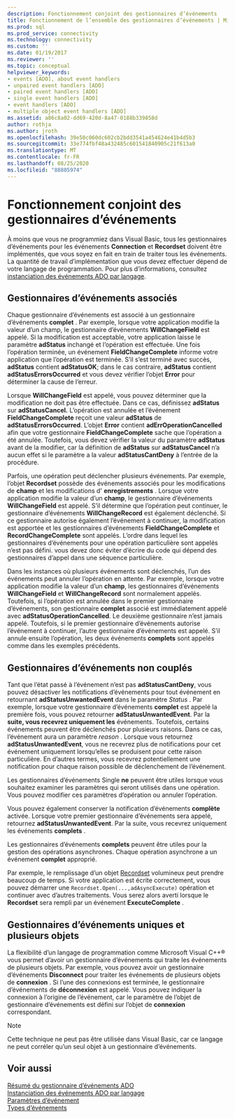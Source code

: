 ```yaml
---
description: Fonctionnement conjoint des gestionnaires d’événements
title: Fonctionnement de l’ensemble des gestionnaires d’événements | Microsoft Docs
ms.prod: sql
ms.prod_service: connectivity
ms.technology: connectivity
ms.custom: ''
ms.date: 01/19/2017
ms.reviewer: ''
ms.topic: conceptual
helpviewer_keywords:
- events [ADO], about event handlers
- unpaired event handlers [ADO]
- paired event handlers [ADO]
- single event handlers [ADO]
- event handlers [ADO]
- multiple object event handlers [ADO]
ms.assetid: a86c8a02-dd69-420d-8a47-0188b339858d
author: rothja
ms.author: jroth
ms.openlocfilehash: 39e50c060dc602cb2bdd3541a454624e41b4d5b3
ms.sourcegitcommit: 33e774fbf48a432485c601541840905c21f613a0
ms.translationtype: MT
ms.contentlocale: fr-FR
ms.lasthandoff: 08/25/2020
ms.locfileid: "88805974"
---
```

# <a name="how-event-handlers-work-together"></a>Fonctionnement conjoint des gestionnaires d’événements
À moins que vous ne programmiez dans Visual Basic, tous les gestionnaires d’événements pour les événements **Connection** et **Recordset** doivent être implémentés, que vous soyez en fait en train de traiter tous les événements. La quantité de travail d’implémentation que vous devez effectuer dépend de votre langage de programmation. Pour plus d’informations, consultez [instanciation des événements ADO par langage](./ado-event-instantiation-by-language.md).  
  
## <a name="paired-event-handlers"></a>Gestionnaires d’événements associés  
 Chaque gestionnaire d’événements est associé à un gestionnaire d’événements **complet** . Par exemple, lorsque votre application modifie la valeur d’un champ, le gestionnaire d’événements **WillChangeField** est appelé. Si la modification est acceptable, votre application laisse le paramètre **adStatus** inchangé et l’opération est effectuée. Une fois l’opération terminée, un événement **FieldChangeComplete** informe votre application que l’opération est terminée. S’il s’est terminé avec succès, **adStatus** contient **adStatusOK**; dans le cas contraire, **adStatus** contient **adStatusErrorsOccurred** et vous devez vérifier l’objet **Error** pour déterminer la cause de l’erreur.  
  
 Lorsque **WillChangeField** est appelé, vous pouvez déterminer que la modification ne doit pas être effectuée. Dans ce cas, définissez **adStatus** sur **adStatusCancel.** L’opération est annulée et l’événement **FieldChangeComplete** reçoit une valeur **adStatus** de **adStatusErrorsOccurred**. L’objet **Error** contient **adErrOperationCancelled** afin que votre gestionnaire **FieldChangeComplete** sache que l’opération a été annulée. Toutefois, vous devez vérifier la valeur du paramètre **adStatus** avant de la modifier, car la définition de **adStatus** sur **adStatusCancel** n’a aucun effet si le paramètre a la valeur **adStatusCantDeny** à l’entrée de la procédure.  
  
 Parfois, une opération peut déclencher plusieurs événements. Par exemple, l’objet **Recordset** possède des événements associés pour les modifications de **champ** et les modifications d' **enregistrements** . Lorsque votre application modifie la valeur d’un **champ**, le gestionnaire d’événements **WillChangeField** est appelé. S’il détermine que l’opération peut continuer, le gestionnaire d’événements **WillChangeRecord** est également déclenché. Si ce gestionnaire autorise également l’événement à continuer, la modification est apportée et les gestionnaires d’événements **FieldChangeComplete** et **RecordChangeComplete** sont appelés. L’ordre dans lequel les gestionnaires d’événements pour une opération particulière sont appelés n’est pas défini. vous devez donc éviter d’écrire du code qui dépend des gestionnaires d’appel dans une séquence particulière.  
  
 Dans les instances où plusieurs événements sont déclenchés, l’un des événements peut annuler l’opération en attente. Par exemple, lorsque votre application modifie la valeur d’un **champ**, les gestionnaires d’événements **WillChangeField** et **WillChangeRecord** sont normalement appelés. Toutefois, si l’opération est annulée dans le premier gestionnaire d’événements, son gestionnaire **complet** associé est immédiatement appelé avec **adStatusOperationCancelled**. Le deuxième gestionnaire n’est jamais appelé. Toutefois, si le premier gestionnaire d’événements autorise l’événement à continuer, l’autre gestionnaire d’événements est appelé. S’il annule ensuite l’opération, les deux événements **complets** sont appelés comme dans les exemples précédents.  
  
## <a name="unpaired-event-handlers"></a>Gestionnaires d’événements non couplés  
 Tant que l’état passé à l’événement n’est pas **adStatusCantDeny**, vous pouvez désactiver les notifications d’événements pour tout événement en retournant **adStatusUnwantedEvent** dans le paramètre *Status* . Par exemple, lorsque votre gestionnaire d’événements **complet** est appelé la première fois, vous pouvez retourner **adStatusUnwantedEvent**. Par la **suite, vous recevrez uniquement les** événements. Toutefois, certains événements peuvent être déclenchés pour plusieurs raisons. Dans ce cas, l’événement aura un paramètre *reason* . Lorsque vous retournez **adStatusUnwantedEvent**, vous ne recevrez plus de notifications pour cet événement uniquement lorsqu’elles se produisent pour cette raison particulière. En d’autres termes, vous recevrez potentiellement une notification pour chaque raison possible de déclenchement de l’événement.  
  
 Les gestionnaires d’événements Single **ne** peuvent être utiles lorsque vous souhaitez examiner les paramètres qui seront utilisés dans une opération. Vous pouvez modifier ces paramètres d’opération ou annuler l’opération.  
  
 Vous pouvez également conserver la notification d’événements **complète** activée. Lorsque votre premier gestionnaire d’événements sera appelé, retournez **adStatusUnwantedEvent**. Par la suite, vous recevrez uniquement les événements **complets** .  
  
 Les gestionnaires d’événements **complets** peuvent être utiles pour la gestion des opérations asynchrones. Chaque opération asynchrone a un événement **complet** approprié.  
  
 Par exemple, le remplissage d’un objet [Recordset](../../reference/ado-api/recordset-object-ado.md) volumineux peut prendre beaucoup de temps. Si votre application est écrite correctement, vous pouvez démarrer une `Recordset.Open(...,adAsyncExecute)` opération et continuer avec d’autres traitements. Vous serez alors averti lorsque le **Recordset** sera rempli par un événement **ExecuteComplete** .  
  
## <a name="single-event-handlers-and-multiple-objects"></a>Gestionnaires d’événements uniques et plusieurs objets  
 La flexibilité d’un langage de programmation comme Microsoft Visual C++® vous permet d’avoir un gestionnaire d’événements qui traite les événements de plusieurs objets. Par exemple, vous pouvez avoir un gestionnaire d’événements **Disconnect** pour traiter les événements de plusieurs objets de **connexion** . Si l’une des connexions est terminée, le gestionnaire d’événements de **déconnexion** est appelé. Vous pouvez indiquer la connexion à l’origine de l’événement, car le paramètre de l’objet de gestionnaire d’événements est défini sur l’objet de **connexion** correspondant.  
  
> [!NOTE]
>  Cette technique ne peut pas être utilisée dans Visual Basic, car ce langage ne peut corréler qu’un seul objet à un gestionnaire d’événements.  
  
## <a name="see-also"></a>Voir aussi  
 [Résumé du gestionnaire d’événements ADO](./ado-event-handler-summary.md)   
 [Instanciation des événements ADO par langage](./ado-event-instantiation-by-language.md)   
 [Paramètres d’événement](./event-parameters.md)   
 [Types d’événements](./types-of-events.md)
